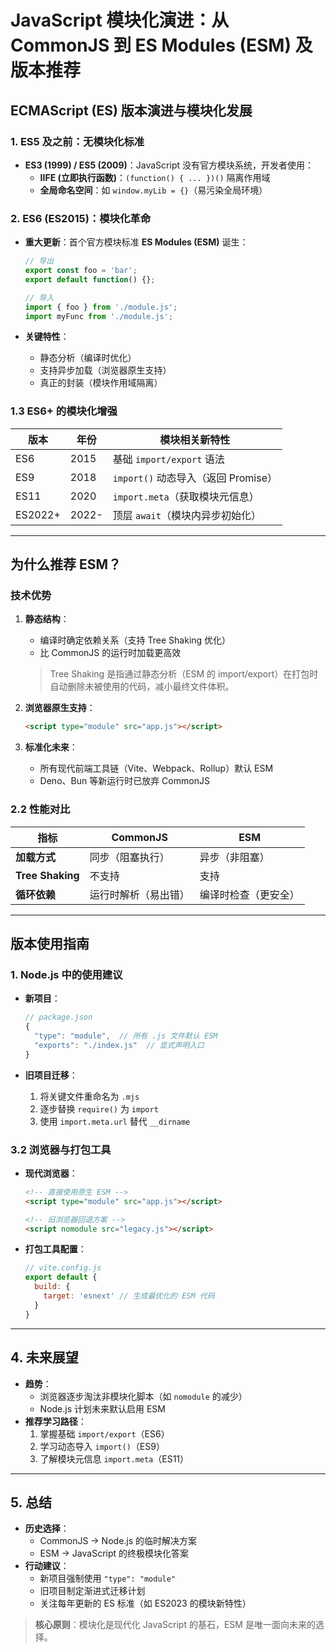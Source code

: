 # JavaScript 模块化演进：从 CommonJS 到 ES Modules (ESM) 及版本推荐

## ECMAScript (ES) 版本演进与模块化发展

### 1. ES5 及之前：无模块化标准

- **ES3 (1999) / ES5 (2009)**：JavaScript 没有官方模块系统，开发者使用：
  - **IIFE (立即执行函数)**：`(function() { ... })()` 隔离作用域
  - **全局命名空间**：如 `window.myLib = {}`（易污染全局环境）

### 2. ES6 (ES2015)：模块化革命

- **重大更新**：首个官方模块标准 **ES Modules (ESM)** 诞生：

  ```js
  // 导出
  export const foo = 'bar';
  export default function() {};
  
  // 导入
  import { foo } from './module.js';
  import myFunc from './module.js';
  ```

- **关键特性**：
  - 静态分析（编译时优化）
  - 支持异步加载（浏览器原生支持）
  - 真正的封装（模块作用域隔离）

### **1.3 ES6+ 的模块化增强**

| 版本    | 年份   | 模块相关新特性                  |
|---------|--------|-------------------------------|
| ES6     | 2015   | 基础 `import/export` 语法       |
| ES9     | 2018   | `import()` 动态导入（返回 Promise） |
| ES11    | 2020   | `import.meta`（获取模块元信息）    |
| ES2022+ | 2022-  | 顶层 `await`（模块内异步初始化）    |

---

## 为什么推荐 ESM？

### 技术优势

1. **静态结构**：
   - 编译时确定依赖关系（支持 Tree Shaking 优化）
   - 比 CommonJS 的运行时加载更高效

    > Tree Shaking​ 是指通过静态分析（ESM 的 import/export）在打包时自动删除未被使用的代码，减小最终文件体积。

2. **浏览器原生支持**：

   ```html
   <script type="module" src="app.js"></script>
   ```

3. **标准化未来**：
   - 所有现代前端工具链（Vite、Webpack、Rollup）默认 ESM
   - Deno、Bun 等新运行时已放弃 CommonJS

### **2.2 性能对比**

| 指标          | CommonJS               | ESM                  |
|---------------|------------------------|----------------------|
| **加载方式**   | 同步（阻塞执行）         | 异步（非阻塞）         |
| **Tree Shaking** | 不支持                 | 支持                 |
| **循环依赖**   | 运行时解析（易出错）     | 编译时检查（更安全）   |

---

## 版本使用指南

### 1. Node.js 中的使用建议

- **新项目**：

  ```js
  // package.json
  {
    "type": "module",  // 所有 .js 文件默认 ESM
    "exports": "./index.js"  // 显式声明入口
  }
  ```

- **旧项目迁移**：

  1. 将关键文件重命名为 `.mjs`
  2. 逐步替换 `require()` 为 `import`
  3. 使用 `import.meta.url` 替代 `__dirname`

### **3.2 浏览器与打包工具**

- **现代浏览器**：

  ```html
  <!-- 直接使用原生 ESM -->
  <script type="module" src="app.js"></script>
  
  <!-- 旧浏览器回退方案 -->
  <script nomodule src="legacy.js"></script>
  ```

- **打包工具配置**：

  ```js
  // vite.config.js
  export default {
    build: {
      target: 'esnext' // 生成最优化的 ESM 代码
    }
  }
  ```

---

## **4. 未来展望**

- **趋势**：
  - 浏览器逐步淘汰非模块化脚本（如 `nomodule` 的减少）
  - Node.js 计划未来默认启用 ESM
- **推荐学习路径**：
  1. 掌握基础 `import/export`（ES6）
  2. 学习动态导入 `import()`（ES9）
  3. 了解模块元信息 `import.meta`（ES11）

---

## **5. 总结**

- **历史选择**：
  - CommonJS → Node.js 的临时解决方案
  - ESM → JavaScript 的终极模块化答案
- **行动建议**：
  - 新项目强制使用 `"type": "module"`
  - 旧项目制定渐进式迁移计划
  - 关注每年更新的 ES 标准（如 ES2023 的模块新特性）

> **核心原则**：模块化是现代化 JavaScript 的基石，ESM 是唯一面向未来的选择。
